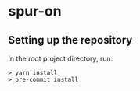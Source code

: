# spur-on

## Setting up the repository
In the root project directory, run:
```console
> yarn install
> pre-commit install
```
